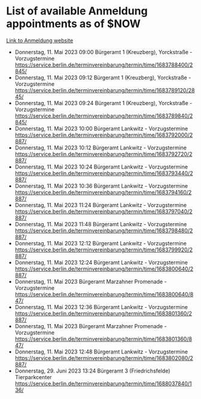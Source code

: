 # List of available Anmeldung appointments as of $NOW
[Link to Anmeldung website](https://service.berlin.de/terminvereinbarung/termin/tag.php?termin=1&anliegen[]=120686&dienstleisterlist=122210,122217,327316,122219,327312,122227,327314,122231,327346,122243,327348,122254,122252,329742,122260,329745,122262,329748,122271,327278,122273,327274,122277,327276,330436,122280,327294,122282,327290,122284,327292,122291,327270,122285,327266,122286,327264,122296,327268,150230,329760,122297,327286,122294,327284,122312,329763,122314,329775,122304,327330,122311,327334,122309,327332,317869,122281,327352,122279,329772,122283,122276,327324,122274,327326,122267,329766,122246,327318,122251,327320,122257,327322,122208,327298,122226,327300&herkunft=http%3A%2F%2Fservice.berlin.de%2Fdienstleistung%2F120686%2F)
- Donnerstag, 11. Mai 2023 09:00 Bürgeramt 1 (Kreuzberg), Yorckstraße - Vorzugstermine https://service.berlin.de/terminvereinbarung/termin/time/1683788400/2845/
- Donnerstag, 11. Mai 2023 09:12 Bürgeramt 1 (Kreuzberg), Yorckstraße - Vorzugstermine https://service.berlin.de/terminvereinbarung/termin/time/1683789120/2845/
- Donnerstag, 11. Mai 2023 09:24 Bürgeramt 1 (Kreuzberg), Yorckstraße - Vorzugstermine https://service.berlin.de/terminvereinbarung/termin/time/1683789840/2845/
- Donnerstag, 11. Mai 2023 10:00 Bürgeramt Lankwitz - Vorzugstermine https://service.berlin.de/terminvereinbarung/termin/time/1683792000/2887/
- Donnerstag, 11. Mai 2023 10:12 Bürgeramt Lankwitz - Vorzugstermine https://service.berlin.de/terminvereinbarung/termin/time/1683792720/2887/
- Donnerstag, 11. Mai 2023 10:24 Bürgeramt Lankwitz - Vorzugstermine https://service.berlin.de/terminvereinbarung/termin/time/1683793440/2887/
- Donnerstag, 11. Mai 2023 10:36 Bürgeramt Lankwitz - Vorzugstermine https://service.berlin.de/terminvereinbarung/termin/time/1683794160/2887/
- Donnerstag, 11. Mai 2023 11:24 Bürgeramt Lankwitz - Vorzugstermine https://service.berlin.de/terminvereinbarung/termin/time/1683797040/2887/
- Donnerstag, 11. Mai 2023 11:48 Bürgeramt Lankwitz - Vorzugstermine https://service.berlin.de/terminvereinbarung/termin/time/1683798480/2887/
- Donnerstag, 11. Mai 2023 12:12 Bürgeramt Lankwitz - Vorzugstermine https://service.berlin.de/terminvereinbarung/termin/time/1683799920/2887/
- Donnerstag, 11. Mai 2023 12:24 Bürgeramt Lankwitz - Vorzugstermine https://service.berlin.de/terminvereinbarung/termin/time/1683800640/2887/
- Donnerstag, 11. Mai 2023  Bürgeramt Marzahner Promenade - Vorzugstermine https://service.berlin.de/terminvereinbarung/termin/time/1683800640/847/
- Donnerstag, 11. Mai 2023 12:36 Bürgeramt Lankwitz - Vorzugstermine https://service.berlin.de/terminvereinbarung/termin/time/1683801360/2887/
- Donnerstag, 11. Mai 2023  Bürgeramt Marzahner Promenade - Vorzugstermine https://service.berlin.de/terminvereinbarung/termin/time/1683801360/847/
- Donnerstag, 11. Mai 2023 12:48 Bürgeramt Lankwitz - Vorzugstermine https://service.berlin.de/terminvereinbarung/termin/time/1683802080/2887/
- Donnerstag, 29. Juni 2023 13:24 Bürgeramt 3 (Friedrichsfelde) Tierparkcenter https://service.berlin.de/terminvereinbarung/termin/time/1688037840/136/
